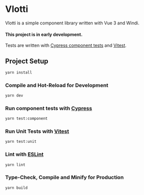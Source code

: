 # Vlotti

Vlotti is a simple component library written with Vue 3 and Windi.

#### This project is in early development.

Tests are written with [Cypress component tests](https://docs.cypress.io/guides/component-testing/overview) and [Vitest](https://vitest.dev/).

## Project Setup

```sh
yarn install
```

### Compile and Hot-Reload for Development

```sh
yarn dev
```

### Run component tests with [Cypress](https://docs.cypress.io/guides/component-testing/overview)

```sh
yarn test:component
```

### Run Unit Tests with [Vitest](https://vitest.dev/)

```sh
yarn test:unit
```

### Lint with [ESLint](https://eslint.org/)

```sh
yarn lint
```

### Type-Check, Compile and Minify for Production

```sh
yarn build
```
